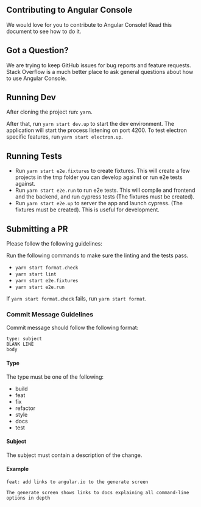 ## Contributing to Angular Console

We would love for you to contribute to Angular Console! Read this document to see how to do it.


## Got a Question?

We are trying to keep GitHub issues for bug reports and feature requests. Stack Overflow is a much better place to ask general questions about how to use Angular Console.



## Running Dev

After cloning the project run: `yarn`.

After that, run `yarn start dev.up` to start the dev environment. The application will start the process listening on port 4200. To test electron specific features, run `yarn start electron.up`.


## Running Tests

* Run `yarn start e2e.fixtures` to create fixtures. This will create a few projects in the tmp folder you can develop against or run e2e tests against.
* Run `yarn start e2e.run` to run e2e tests. This will compile and frontend and the backend, and run cypress tests (The fixtures must be created).
* Run `yarn start e2e.up` to server the app and launch cypress. (The fixtures must be created). This is useful for development.


## Submitting a PR

Please follow the following guidelines:

Run the following commands to make sure the linting and the tests pass.

* `yarn start format.check`
* `yarn start lint`
* `yarn start e2e.fixtures`
* `yarn start e2e.run`

If `yarn start format.check` fails, run `yarn start format`.


### Commit Message Guidelines

Commit message should follow the following format:

```
type: subject
BLANK LINE
body
```

#### Type

The type must be one of the following:

* build
* feat
* fix
* refactor
* style
* docs
* test

#### Subject

The subject must contain a description of the change.

#### Example

```
feat: add links to angular.io to the generate screen

The generate screen shows links to docs explaining all command-line options in depth
```
